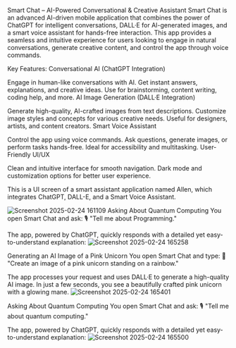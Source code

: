 Smart Chat – AI-Powered Conversational & Creative Assistant
Smart Chat is an advanced AI-driven mobile application that combines the power of ChatGPT for intelligent conversations, DALL·E for AI-generated images, and a smart voice assistant for hands-free interaction. This app provides a seamless and intuitive experience for users looking to engage in natural conversations, generate creative content, and control the app through voice commands.

Key Features:
Conversational AI (ChatGPT Integration)

Engage in human-like conversations with AI.
Get instant answers, explanations, and creative ideas.
Use for brainstorming, content writing, coding help, and more.
AI Image Generation (DALL·E Integration)

Generate high-quality, AI-crafted images from text descriptions.
Customize image styles and concepts for various creative needs.
Useful for designers, artists, and content creators.
Smart Voice Assistant

Control the app using voice commands.
Ask questions, generate images, or perform tasks hands-free.
Ideal for accessibility and multitasking.
User-Friendly UI/UX

Clean and intuitive interface for smooth navigation.
Dark mode and customization options for better user experience.


This is a UI screen of a smart assistant application named Allen, which integrates ChatGPT, DALL-E, and a Smart Voice Assistant.

![Screenshot 2025-02-24 161109](https://github.com/user-attachments/assets/8845d6fc-ae3b-4f24-8904-5987d5c4c3b0)
Asking About Quantum Computing
You open Smart Chat and ask:
🎙️ "Tell me about Programming."

The app, powered by ChatGPT, quickly responds with a detailed yet easy-to-understand explanation:
![Screenshot 2025-02-24 165258](https://github.com/user-attachments/assets/533ea1ed-ebae-4c37-ace1-59fef4e74053)

Generating an AI Image of a Pink Unicorn
You open Smart Chat and type:
📝 "Create an image of a pink unicorn standing on a rainbow."

The app processes your request and uses DALL·E to generate a high-quality AI image. In just a few seconds, you see a beautifully crafted pink unicorn with a glowing mane.
![Screenshot 2025-02-24 165401](https://github.com/user-attachments/assets/1c7d4fd5-dfdd-413e-9390-19b0ad5b3087)

Asking About Quantum Computing
You open Smart Chat and ask:
🎙️ "Tell me about quantum computing."

The app, powered by ChatGPT, quickly responds with a detailed yet easy-to-understand explanation:
![Screenshot 2025-02-24 165500](https://github.com/user-attachments/assets/f0035aa6-2639-4e12-809b-3f159e3b47fe)

